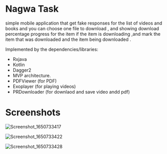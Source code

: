  # Nagwa Task
 
 simple mobile application that get fake responses for the list of videos and books and you can choose one file to download , and
 showing download percentage progress for the item if the item is downloading ,and mark the item that was downloaded and the item being downloaded .
 
 Implemented by the dependencies/libraries:
 * Rxjava
 * Kotlin
 * Dagger2
 * MVP architecture. 
 * PDFViewer (for PDF)
 * Exoplayer (for playing videos)
 * PRDownloader (for downlaod and save video andd pdf)


# Screenshots


![Screenshot_1650733417](https://user-images.githubusercontent.com/13303358/164933713-a2d7ae52-ff97-41de-b86e-e05a77da9344.png)

![Screenshot_1650733422](https://user-images.githubusercontent.com/13303358/164933777-cccd09f1-6ccf-455b-9f2a-2a6eda590dd0.png)

![Screenshot_1650733428](https://user-images.githubusercontent.com/13303358/164933801-dffd6b87-6522-4fc2-9242-d867e33a990d.png)
